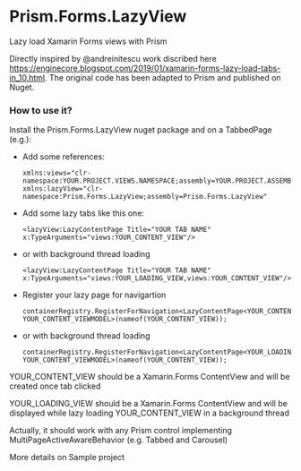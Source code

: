 # Prism.Forms.LazyView
Lazy load Xamarin Forms views with Prism

Directly inspired by @andreinitescu work discribed here https://enginecore.blogspot.com/2019/01/xamarin-forms-lazy-load-tabs-in_10.html.
The original code has been adapted to Prism and published on Nuget.

### How to use it?

Install the Prism.Forms.LazyView nuget package and on a TabbedPage (e.g.):

* Add some references:
    
      xmlns:views="clr-namespace:YOUR.PROJECT.VIEWS.NAMESPACE;assembly=YOUR.PROJECT.ASSEMBLY"
      xmlns:lazyView="clr-namespace:Prism.Forms.LazyView;assembly=Prism.Forms.LazyView"

* Add some lazy tabs like this one:

      <lazyView:LazyContentPage Title="YOUR TAB NAME" x:TypeArguments="views:YOUR_CONTENT_VIEW"/>
      
* or with background thread loading
 
      <lazyView:LazyContentPage Title="YOUR TAB NAME" x:TypeArguments="views:YOUR_LOADING_VIEW,views:YOUR_CONTENT_VIEW"/>
      
* Register your lazy page for navigartion

      containerRegistry.RegisterForNavigation<LazyContentPage<YOUR_CONTENT_VIEW>, YOUR_CONTENT_VIEWMODEL>(nameof(YOUR_CONTENT_VIEW));
      
* or with background thread loading
 
      containerRegistry.RegisterForNavigation<LazyContentPage<YOUR_LOADING_VIEW,YOUR_CONTENT_VIEW>, YOUR_CONTENT_VIEWMODEL>(nameof(YOUR_CONTENT_VIEW));
      
YOUR_CONTENT_VIEW should be a Xamarin.Forms ContentView and will be created once tab clicked

YOUR_LOADING_VIEW should be a Xamarin.Forms ContentView and will be displayed while lazy loading YOUR_CONTENT_VIEW in a background thread

Actually, it should work with any Prism control implementing MultiPageActiveAwareBehavior (e.g. Tabbed and Carousel)

More details on Sample project
